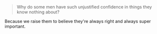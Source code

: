  > Why do some men have such unjustified confidence in things they know nothing about?

Because we raise them to believe they're always right and always super important. 
